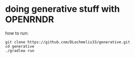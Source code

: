 # doing generative stuff with OPENRNDR

how to run:

```
git clone https://github.com/DLochmelis33/generative.git
cd generative
./gradlew run
```
